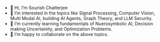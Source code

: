 - 👋 Hi, I’m Sourish Chatterjee
- 👀 I’m interested in the topics like Signal Processing, Computer Vision, Multi Modal AI, building AI Agents, Graph Theory, and LLM Security.
- 🌱 I’m currently learning fundamentals of Nuerosymbolic AI, Decision making Uncertainity, and Optimization Problems.
- 💞️ I’m happy to collaborate on the above topics.

<!---
Sourish0911/Sourish0911 is a ✨ special ✨ repository because its `README.md` (this file) appears on your GitHub profile.
You can click the Preview link to take a look at your changes.
--->
